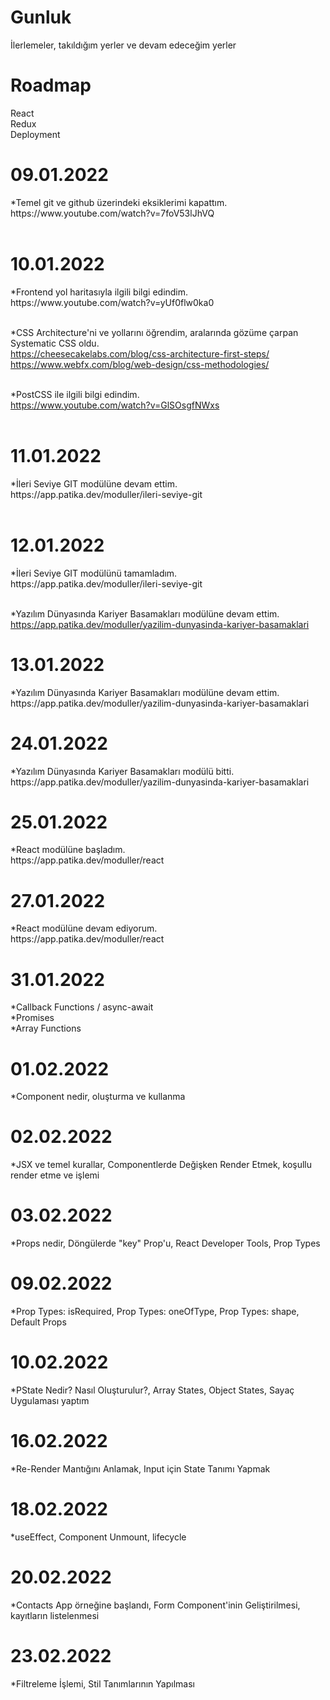 # Gunluk 
İlerlemeler, takıldığım yerler ve devam edeceğim yerler

<h1>Roadmap </h1> 
React <br>
Redux <br>
Deployment<br>
<h1>09.01.2022</h1>
*Temel git ve github üzerindeki eksiklerimi kapattım. <br>
https://www.youtube.com/watch?v=7foV53lJhVQ <br><br>


<h1>10.01.2022</h1> 
*Frontend yol haritasıyla ilgili bilgi edindim. <br>
https://www.youtube.com/watch?v=yUf0flw0ka0 <br><br>


*CSS Architecture'ni ve yollarını öğrendim, aralarında gözüme çarpan Systematic CSS oldu. <br>
https://cheesecakelabs.com/blog/css-architecture-first-steps/ <br>
https://www.webfx.com/blog/web-design/css-methodologies/ <br><br>


*PostCSS ile ilgili bilgi edindim. <br>
https://www.youtube.com/watch?v=GlSOsgfNWxs <br><br>


<h1>11.01.2022</h1>
*İleri Seviye GIT modülüne devam ettim. <br>
https://app.patika.dev/moduller/ileri-seviye-git <br><br>


<h1>12.01.2022</h1>
*İleri Seviye GIT modülünü tamamladım. <br>
https://app.patika.dev/moduller/ileri-seviye-git <br><br>


*Yazılım Dünyasında Kariyer Basamakları modülüne devam ettim. <br>
https://app.patika.dev/moduller/yazilim-dunyasinda-kariyer-basamaklari <br>


<h1>13.01.2022</h1>
*Yazılım Dünyasında Kariyer Basamakları modülüne devam ettim. <br>
https://app.patika.dev/moduller/yazilim-dunyasinda-kariyer-basamaklari <br>


<h1>24.01.2022</h1>
*Yazılım Dünyasında Kariyer Basamakları modülü bitti. <br>
https://app.patika.dev/moduller/yazilim-dunyasinda-kariyer-basamaklari <br>


<h1>25.01.2022</h1>
*React modülüne başladım. <br>
https://app.patika.dev/moduller/react <br>


<h1>27.01.2022</h1>
*React modülüne devam ediyorum. <br>
https://app.patika.dev/moduller/react <br>


<h1>31.01.2022</h1>
*Callback Functions / async-await <br>
*Promises <br>
*Array Functions <br>


<h1>01.02.2022</h1>
*Component nedir, oluşturma ve kullanma <br>


<h1>02.02.2022</h1>
*JSX ve temel kurallar, Componentlerde Değişken Render Etmek, koşullu render etme ve işlemi <br>


<h1>03.02.2022</h1>
*Props nedir, Döngülerde "key" Prop'u, React Developer Tools, Prop Types <br>


<h1>09.02.2022</h1>
*Prop Types: isRequired, Prop Types: oneOfType, Prop Types: shape, Default Props<br>


<h1>10.02.2022</h1>
*PState Nedir? Nasıl Oluşturulur?, Array States, Object States, Sayaç Uygulaması yaptım<br>


<h1>16.02.2022</h1>
*Re-Render Mantığını Anlamak, Input için State Tanımı Yapmak<br>


<h1>18.02.2022</h1>
*useEffect, Component Unmount, lifecycle<br>


<h1>20.02.2022</h1>
*Contacts App örneğine başlandı, Form Component'inin Geliştirilmesi, kayıtların listelenmesi  <br>


<h1>23.02.2022</h1>
*Filtreleme İşlemi, Stil Tanımlarının Yapılması  <br>


